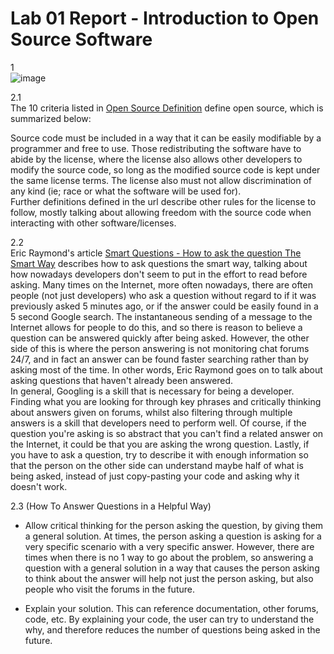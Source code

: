 # Lab 01 Report - Introduction to Open Source Software
1</br>
![image](https://user-images.githubusercontent.com/66571652/149561420-7db0c323-4acd-4667-ac8c-e468eed2bd3b.png)

2.1</br>
The 10 criteria listed in [Open Source Definition](http://opensource.org/osd) define open source, which is summarized below:

Source code must be included in a way that it can be easily modifiable by a programmer and free to use. Those redistributing the software have to abide by the license, where the license also allows other developers to modify the source code, so long as the modified source code is kept under the same license terms. The license also must not allow discrimination of any kind (ie; race or what the software will be used for). </br>
Further definitions defined in the url describe other rules for the license to follow, mostly talking about allowing freedom with the source code when interacting with other software/licenses. 

2.2</br>
Eric Raymond's article [Smart Questions - How to ask the question The Smart Way](http://www.catb.org/esr/faqs/smart-questions.html) describes how to ask questions the smart way,
talking about how nowadays developers don't seem to put in the effort to read before asking. Many times on the Internet, more often nowadays, there are often people (not just developers) who ask a question without regard to if it was previously asked 5 minutes ago, or if the answer could be easily found in a 5 second Google search. The instantaneous sending of a message to the Internet allows for people to do this, and so there is reason to believe a question can be answered quickly after being asked. However, the other side of this is where the person answering is not monitoring chat forums 24/7, and in fact an answer can be found faster searching rather than by asking most of the time. In other words, Eric Raymond goes on to talk about asking questions that haven't already been answered. </br>
In general, Googling is a skill that is necessary for being a developer. Finding what you are looking for through key phrases and critically thinking about answers given on forums,
whilst also filtering through multiple answers is a skill that developers need to perform well. Of course, if the question you're asking is so abstract that you can't find a 
related answer on the Internet, it could be that you are asking the wrong question. Lastly, if you have to ask a question, try to describe it with enough information so that
the person on the other side can understand maybe half of what is being asked, instead of just copy-pasting your code and asking why it doesn't work.

2.3 (How To Answer Questions in a Helpful Way)</br>
- Allow critical thinking for the person asking the question, by giving them a general solution. At times, the person asking a question is asking for a very specific scenario with a very specific answer. However, there are times when there is no 1 way to go about the problem, so answering a question with a general solution in a way that causes the person asking to think about the answer will help not just the person asking, but also people who visit the forums in the future.

- Explain your solution. This can reference documentation, other forums, code, etc. By explaining your code, the user can try to understand the why, and therefore reduces the number of questions being asked in the future.

